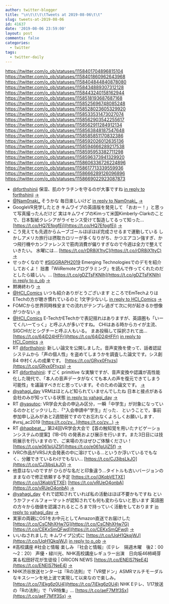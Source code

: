 ```yaml
---
author: twitter-blogger
title: "\n\t\t\t\tTweets at 2019-08-06\t\t"
slug: tweets-at-2019-08-06
id: 41637
date: '2019-08-06 23:59:00'
layout: post
comments: false
categories:
  - twitter
tags:
  - twitter-daily
---
```


https://twitter.com/o_ob/statuses/1158401704896815104 https://twitter.com/o_ob/statuses/1158401860962643968 https://twitter.com/o_ob/statuses/1158404844840878080 https://twitter.com/o_ob/statuses/1158434889307312128 https://twitter.com/o_ob/statuses/1158443240158162944 https://twitter.com/o_ob/statuses/1158518193687687168 https://twitter.com/o_ob/statuses/1158525696748085248 https://twitter.com/o_ob/statuses/1158528023605329920 https://twitter.com/o_ob/statuses/1158533531473027074 https://twitter.com/o_ob/statuses/1158562903542255617 https://twitter.com/o_ob/statuses/1158562911284912134 https://twitter.com/o_ob/statuses/1158563848187547648 https://twitter.com/o_ob/statuses/1158585851170832386 https://twitter.com/o_ob/statuses/1158592026012635136 https://twitter.com/o_ob/statuses/1158594666289217538 https://twitter.com/o_ob/statuses/1158595953382711298 https://twitter.com/o_ob/statuses/1158596373941329920 https://twitter.com/o_ob/statuses/1158606336726224896 https://twitter.com/o_ob/statuses/1158617713339559936 https://twitter.com/o_ob/statuses/1158666289126096896 https://twitter.com/o_ob/statuses/1158669022923087873  

*   [@forthshinji](https://twitter.com/forthshinji) 保湿、肌のケラチンを守るのが大事ですね [in reply to forthshinji](https://twitter.com/forthshinji/statuses/1158329452733947904) [->](https://twitter.com/o_ob/statuses/1158401704896815104)
*   [@Nam0naki_](https://twitter.com/Nam0naki_) そうかな 毎日楽しいけど [in reply to Nam0naki_](https://twitter.com/Nam0naki_/statuses/1158350647902687232) [->](https://twitter.com/o_ob/statuses/1158401860962643968)
*   GoogleVR見学したとき キムワイプの英語版を発見して 「おおー！」と思って写真撮ったんだけど 実はキムワイプのKimって米国Kimberly-Clarkのことで、日本製紙クレシアがライセンス受けて製造してるって知った… [https://t.co/HQ7EfpgfEj](https://t.co/HQ7EfpgfEj) [->](https://twitter.com/o_ob/statuses/1158404844840878080)
*   こう見えても先週からムーブゴールほぼほぼ完成させるまで運動している しかしアメリカ旅行は摂取カロリーが多くなりがち、かつエアコン強すぎ、かつ飛行機やカンファレンスで筋肉消費が偏りすぎなので今週は全力で整えていきたい。 水曜には… [https://t.co/rDR8iX1tyC](https://t.co/rDR8iX1tyC) [->](https://twitter.com/o_ob/statuses/1158434889307312128)
*   せっかくなので [#SIGGRAPH2019](https://twitter.com/search?q=%23SIGGRAPH2019&src=hash) Emerging Technologiesでのデモを紹介しておくよ！ 拙書「WiiRemoteプログラミング」を読んで作ってくれたのだとしたら嬉しい。… [https://t.co/gDZTsFKNIh](https://t.co/gDZTsFKNIh) [in reply to o_ob](https://twitter.com/o_ob/statuses/1158278793921884161) [->](https://twitter.com/o_ob/statuses/1158443240158162944)
*   黙祷終わり [->](https://twitter.com/o_ob/statuses/1158518193687687168)
*   [@HCI_Comics](https://twitter.com/HCI_Comics) いつも紹介ありがとうございます ところでEmTechよりはETechの方が聴き慣れているのと 1文字少ないし [in reply to HCI_Comics](https://twitter.com/HCI_Comics/statuses/1158474026500513792) [->](https://twitter.com/o_ob/statuses/1158525696748085248)
*   FOMCから世界同時株安までの流れがテンプレ過ぎて次に何が起きるか想像がつかない [->](https://twitter.com/o_ob/statuses/1158528023605329920)
*   [@HCI_Comics](https://twitter.com/HCI_Comics) E-TechかETechかで表記揺れはありますが、英語圏も「いーてく/いーてっく」と呼ぶ人が多いですね。 CHIはある時からカイが主流、SIGCHIだとシグチーと呼ぶ人もいる。 まあ投稿して採択されて出… [https://t.co/64jD24HFFr](https://t.co/64jD24HFFr) [in reply to HCI_Comics](https://twitter.com/HCI_Comics/statuses/1158529675041206272) [->](https://twitter.com/o_ob/statuses/1158533531473027074)
*   RT [@forthshinji](https://twitter.com/forthshinji): 新しい論文を公開しました。音声変換を使って、話者認証システムから「声の個人性」を盗めてしまうかを調査した論文です。シス創B4 中村くんの成果です。 [https://t.co/GRyx0Ftyzs](https://t.co/GRyx0Ftyzs) [->](https://twitter.com/o_ob/statuses/1158562903542255617)
*   RT [@forthshinji](https://twitter.com/forthshinji): すごく primitive な実験ですが、音声変換や認識が高性能化した現代で、「本人の音声データがなくても本人の声を復元できてしまう可能性」を議論すべきだと思っています。そのための論文です。 [->](https://twitter.com/o_ob/statuses/1158562911284912134)
*   [@yahagi_day](https://twitter.com/yahagi_day) VRMはほとんど知られていませんでしたね 日本と接点がある会社のみが知っている状態 [in reply to yahagi_day](https://twitter.com/yahagi_day/statuses/1158558299324739585) [->](https://twitter.com/o_ob/statuses/1158563848187547648)
*   RT [@yasutoc](https://twitter.com/yasutoc): VR学会大会の申込み区分，一瞬「中学生」が対象になっているのかとビックリした．「"入会申請中"学生」だった． ということで，事前参加申し込みがあと2週間弱ですのでお忘れなくよろしくお願いします．#vrsj_ac2019 [https://t.co/zv…](https://t.co/zv…) [->](https://twitter.com/o_ob/statuses/1158585851170832386)
*   RT [@hapbeat__](https://twitter.com/hapbeat__): 第24回VR学会大会で【首の触知覚を用いたナビゲーションシステムの提案】(1B-01) の発表および展示を行います。また3日目には技術展示を行いますので、ご来場の方はぜひご体験ください！ [https://t.co/e061pUjZ5f](https://t.co/e061pUjZ5f) [->](https://twitter.com/o_ob/statuses/1158592026012635136)
*   IVRC作品がVRSJ大会発表の中に溶けている…というか浮いているでもなく、分離できているわけでもない… [https://t.co/CJ3jbsLkJO](https://t.co/CJ3jbsLkJO) [->](https://twitter.com/o_ob/statuses/1158594666289217538)
*   他意はないのですが ひらがな名だと印象違う…タイトルも古いバージョンのままなので修正依頼する予定 [https://t.co/i3KqbVETXE](https://t.co/i3KqbVETXE) [https://t.co/vRUeO4onbA](https://t.co/vRUeO4onbA) [->](https://twitter.com/o_ob/statuses/1158595953382711298)
*   [@yahagi_day](https://twitter.com/yahagi_day) それで認知されていれば私の活動はほぼ不要かもですね というかファイルフォーマットが認知されても何も変わらないと思います 英語圏の方々から価値を認識されるところまで持っていく活動をしております [in reply to yahagi_day](https://twitter.com/yahagi_day/statuses/1158568856538865665) [->](https://twitter.com/o_ob/statuses/1158596373941329920)
*   実家の両親にOS1をお中元としてAmazon直送でお届けした [https://t.co/CsCNhXHw7G](https://t.co/CsCNhXHw7G) [https://t.co/CEKxSmQFwd](https://t.co/CEKxSmQFwd) [->](https://twitter.com/o_ob/statuses/1158606336726224896)
*   いいねされました キムワイプ公式に [https://t.co/UqH1QkqjWJ](https://t.co/UqH1QkqjWJ) [in reply to o_ob](https://twitter.com/o_ob/statuses/1158404844840878080) [->](https://twitter.com/o_ob/statuses/1158617713339559936)
*   #高校講座 #社会と情報 楽しみ 『社会と情報』（Eテレ　隔週木曜　後2：00～2：20） 声優・緑川光、NHK高校講座レギュラー出演　日向坂46柿崎芽実＆松田好花が生徒役 | ORICON NEWS [https://t.co/ENElS7NeE4](https://t.co/ENElS7NeE4) [->](https://twitter.com/o_ob/statuses/1158666289126096896)
*   NHK渋谷放送センターは『Rの法則』で「VR壁ドン」ASMRマルチモーダルなキスシーンを地上波で実現して以来なので楽しみ。 [https://t.co/7iEkg6z0U4](https://t.co/7iEkg6z0U4) NHK Eテレ、1/17放送の「Rの法則」で「VR特集」… [https://t.co/aeF7M1f3Sx](https://t.co/aeF7M1f3Sx) [->](https://twitter.com/o_ob/statuses/1158669022923087873)
